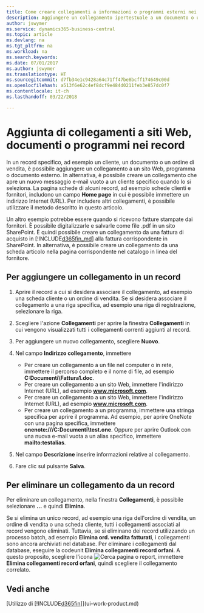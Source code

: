 ```yaml
---
title: Come creare collegamenti a informazioni o programmi esterni nei record | Microsoft Docs
description: Aggiungere un collegamento ipertestuale a un documento o un sito Web in un record specifico, ad esempio, un cliente o un documento.
author: jswymer
ms.service: dynamics365-business-central
ms.topic: article
ms.devlang: na
ms.tgt_pltfrm: na
ms.workload: na
ms.search.keywords: 
ms.date: 07/01/2017
ms.author: jswymer
ms.translationtype: HT
ms.sourcegitcommit: d7fb34e1c9428a64c71ff47be8bcff174649c00d
ms.openlocfilehash: a513f6e62c4ef8dcf9e484d0211feb3e857dc0f7
ms.contentlocale: it-ch
ms.lasthandoff: 03/22/2018

---
```

# <a name="adding-links-to-websites-documents-or-programs-on-records"></a>Aggiunta di collegamenti a siti Web, documenti o programmi nei record
In un record specifico, ad esempio un cliente, un documento o un ordine di vendita, è possibile aggiungere un collegamento a un sito Web, programma o documento esterno. In alternativa, è possibile creare un collegamento che apre un nuovo messaggio e-mail vuoto a un cliente specifico quando lo si seleziona. La pagina schede di alcuni record, ad esempio schede clienti e fornitori, includono un campo **Home page** in cui è possibile immettere un indirizzo Internet (URL). Per includere altri collegamenti, è possibile utilizzare il metodo descritto in questo articolo.

Un altro esempio potrebbe essere quando si ricevono fatture stampate dai fornitori. È possibile digitalizzarle e salvarle come file .pdf in un sito SharePoint. È quindi possibile creare un collegamento da una fattura di acquisto in [!INCLUDE[d365fin_md](includes/d365fin_md.md)] alla fattura corrispondente in SharePoint. In alternativa, è possibile creare un collegamento da una scheda articolo nella pagina corrispondente nel catalogo in linea del fornitore.

## <a name="to-add-a-link-on-a-record"></a>Per aggiungere un collegamento in un record   

1.  Aprire il record a cui si desidera associare il collegamento, ad esempio una scheda cliente o un ordine di vendita. Se si desidera associare il collegamento a una riga specifica, ad esempio una riga di registrazione, selezionare la riga.  

2.  Scegliere l'azione **Collegamenti** per aprire la finestra **Collegamenti** in cui vengono visualizzati tutti i collegamenti correnti aggiunti al record.

3. Per aggiungere un nuovo collegamento, scegliere **Nuovo**.

4.  Nel campo **Indirizzo collegamento**, immettere

    -   Per creare un collegamento a un file nel computer o in rete, immettere il percorso completo e il nome di file, ad esempio **C:Documenti\Fattura1.doc**.
    -   Per creare un collegamento a un sito Web, immettere l'indirizzo Internet (URL), ad esempio **www.microsoft.com**.
    -   Per creare un collegamento a un sito Web, immettere l'indirizzo Internet (URL), ad esempio **www.microsoft.com**.
    -   Per creare un collegamento a un programma, immettere una stringa specifica per aprire il programma. Ad esempio, per aprire OneNote con una pagina specifica, immettere **onenote:///C:Documenti\test.one**. Oppure per aprire Outlook con una nuova e-mail vuota a un alias specifico, immettere **mailto:testalias**.  

5.  Nel campo **Descrizione** inserire informazioni relative al collegamento.  

6.  Fare clic sul pulsante **Salva**.  

## <a name="to-delete-a-link-from-a-record"></a>Per eliminare un collegamento da un record  

Per eliminare un collegamento, nella finestra **Collegamenti**, è possibile selezionare **…** e quindi **Elimina**.

Se si elimina un unico record, ad esempio una riga dell'ordine di vendita, un ordine di vendita o una scheda cliente, tutti i collegamenti associati al record vengono eliminati. Tuttavia, se si eliminano dei record utilizzando un processo batch, ad esempio **Elimina ord. vendita fatturati**, i collegamenti sono ancora archiviati nel database. Per eliminare i collegamenti dal database, eseguire la codeunit **Elimina collegamenti record orfani**. A questo proposito, scegliere l'icona ![Cerca pagina o report](media/ui-search/search_small.png "icona Cerca pagina o report"), immettere **Elimina collegamenti record orfani**, quindi scegliere il collegamento correlato.   

<!-- ### To run delete orphaned record links  

1.  Choose the ![Search for Page or Report](media/ui-search/search_small.png "Search for Page or Report icon") icon, enter **Data Deletion**, and then choose the related link.  

2.  On the **Data Deletion** page, choose **Tasks**, and then choose **Delete Orphaned Record Links**.  -->

## <a name="see-also"></a>Vedi anche  
[Utilizzo di [!INCLUDE[d365fin](includes/d365fin_md.md)]](ui-work-product.md)  

